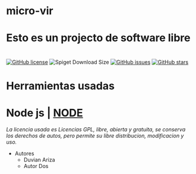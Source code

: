 # micro-vir
# Esto es un projecto de software libre <h1> 
[![GitHub license](https://img.shields.io/github/license/099duvian/micro-vir)](https://github.com/099duvian/micro-vir/blob/main/LICENSE)
![Spiget Download Size](https://img.shields.io/spiget/download-size/2.36%20gb?style=plastic)
[![GitHub issues](https://img.shields.io/github/issues/099duvian/micro-vir)](https://github.com/099duvian/micro-vir/issues)
[![GitHub stars](https://img.shields.io/github/stars/099duvian/micro-vir)](https://github.com/099duvian/micro-vir/stargazers)
# Herramientas usadas <h8> 
# Node js | [NODE](https://nodejs.org/es/) <h8>
*La licencia usada es Licencias GPL, libre, abierta y gratuita, se conserva los derechos de autos, pero permite su libre distribucion, modificacion y uso.*
* Autores
  * Duvian Ariza
  * Autor Dos
#


